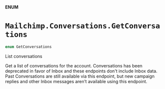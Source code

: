 **ENUM**

# `Mailchimp.Conversations.GetConversations`

```swift
enum GetConversations
```

List conversations

Get a list of conversations for the account. Conversations has been deprecated in favor of Inbox and these endpoints don't include Inbox data. Past Conversations are still available via this endpoint, but new campaign replies and other Inbox messages aren’t available using this endpoint.
